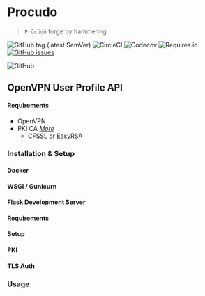 # Procudo

 > `Prōcūdō` forge by hammering

![GitHub tag (latest SemVer)](https://img.shields.io/github/v/tag/tomroffe/procudo?color=brightgreen&label=release&sort=semver) ![CircleCI](https://img.shields.io/circleci/build/github/tomroffe/procudo/master) ![Codecov](https://img.shields.io/codecov/c/gh/tomroffe/procudo?color=brightgreen) ![Requires.io](https://img.shields.io/requires/github/tomroffe/procudo) [![GitHub issues](https://img.shields.io/github/issues/tomroffe/procudo.svg)](https://github.com/tomroffe/procudo/issues/)

![GitHub](https://img.shields.io/github/license/tomroffe/procudo?color=brightgreen)

## OpenVPN User Profile API

#### Requirements

- OpenVPN
- PKI CA *[More](#PKI)*
  - CFSSL or EasyRSA

### Installation & Setup

#### Docker

#### WSGI / Gunicurn

#### Flask Development Server


<!-- TODO -->

#### Requirements

<!-- TODO -->

#### Setup

<!-- TODO -->

#### PKI

<!-- TODO -->

#### TLS Auth

<!-- TODO -->

### Usage

<!-- TODO -->
